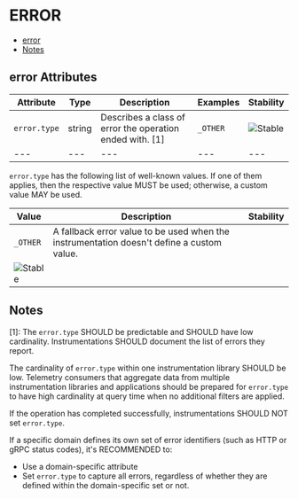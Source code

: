 
<!--- Hugo front matter used to generate the website version of this page:
--->

# ERROR

- [error](#error)
- [Notes](#notes)

## error Attributes

| Attribute  | Type | Description  | Examples  | Stability |
|---|---|---|---|---|
| `error.type` | string | Describes a class of error the operation ended with. [1] |`_OTHER` | ![Stable](https://img.shields.io/badge/-stable-lightgreen) |
|---|---|---|---|---|

`error.type` has the following list of well-known values. If one of them applies, then the respective value MUST be used; otherwise, a custom value MAY be used.

| Value  | Description | Stability |
|---|---|---|
| `_OTHER` | A fallback error value to be used when the instrumentation doesn't define a custom value.
 |  ![Stable](https://img.shields.io/badge/-stable-lightgreen) |

## Notes

[1]: The `error.type` SHOULD be predictable and SHOULD have low cardinality.
Instrumentations SHOULD document the list of errors they report.

The cardinality of `error.type` within one instrumentation library SHOULD be low.
Telemetry consumers that aggregate data from multiple instrumentation libraries and applications
should be prepared for `error.type` to have high cardinality at query time when no
additional filters are applied.

If the operation has completed successfully, instrumentations SHOULD NOT set `error.type`.

If a specific domain defines its own set of error identifiers (such as HTTP or gRPC status codes),
it's RECOMMENDED to:

* Use a domain-specific attribute
* Set `error.type` to capture all errors, regardless of whether they are defined within the domain-specific set or not.


